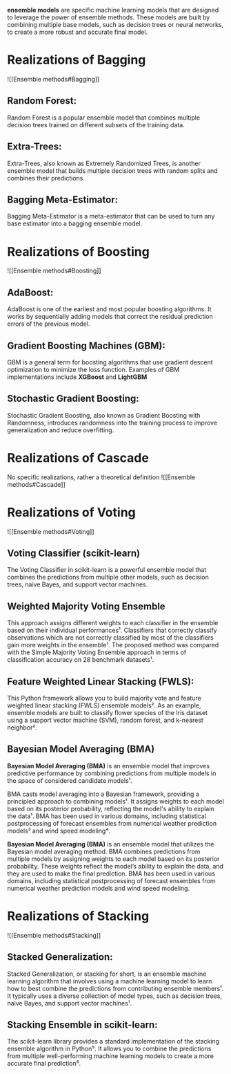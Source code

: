 **ensemble models** are specific machine learning models that are designed to leverage the power of ensemble methods. These models are built by combining multiple base models, such as decision trees or neural networks, to create a more robust and accurate final model.

# Realizations of Bagging 
![[Ensemble methods#Bagging]]
## Random Forest: 
Random Forest is a popular ensemble model that combines multiple decision trees trained on different subsets of the training data.
## Extra-Trees:
Extra-Trees, also known as Extremely Randomized Trees, is another ensemble model that builds multiple decision trees with random splits and combines their predictions.
## Bagging Meta-Estimator: 
Bagging Meta-Estimator is a meta-estimator that can be used to turn any base estimator into a bagging ensemble model.

# Realizations of Boosting 
![[Ensemble methods#Boosting]]
## AdaBoost:
AdaBoost is one of the earliest and most popular boosting algorithms. It works by sequentially adding models that correct the residual prediction errors of the previous model.

## Gradient Boosting Machines (GBM):
GBM is a general term for boosting algorithms that use gradient descent optimization to minimize the loss function. Examples of GBM implementations include **XGBoost** and **LightGBM**

## Stochastic Gradient Boosting:
Stochastic Gradient Boosting, also known as Gradient Boosting with Randomness, introduces randomness into the training process to improve generalization and reduce overfitting.

# Realizations of Cascade
No specific realizations, rather a theoretical definition 
![[Ensemble methods#Cascade]]

# Realizations of Voting
![[Ensemble methods#Voting]]

## Voting Classifier (scikit-learn)
The Voting Classifier in scikit-learn is a powerful ensemble model that combines the predictions from multiple other models, such as decision trees, naive Bayes, and support vector machines.

## Weighted Majority Voting Ensemble 
This approach assigns different weights to each classifier in the ensemble based on their individual performances¹. 
Classifiers that correctly classify observations which are not correctly classified by most of the classifiers gain more weights in the ensemble¹.
The proposed method was compared with the Simple Majority Voting Ensemble approach in terms of classification accuracy on 28 benchmark datasets¹.
## Feature Weighted Linear Stacking (FWLS):
This Python framework allows you to build majority vote and feature weighted linear stacking (FWLS) ensemble models².
As an example, ensemble models are built to classify flower species of the Iris dataset using a support vector machine (SVM), random forest, and k-nearest neighbor².

## Bayesian Model Averaging (BMA)
**Bayesian Model Averaging (BMA)** is an ensemble model that improves predictive performance by combining predictions from multiple models in the space of considered candidate models¹. 

BMA casts model averaging into a Bayesian framework, providing a principled approach to combining models¹. 
It assigns weights to each model based on its posterior probability, reflecting the model's ability to explain the data¹.
BMA has been used in various domains, including statistical postprocessing of forecast ensembles from numerical weather prediction models³ and wind speed modeling⁴.

**Bayesian Model Averaging (BMA)** is an ensemble model that utilizes the Bayesian model averaging method. 
BMA combines predictions from multiple models by assigning weights to each model based on its posterior probability.
These weights reflect the model’s ability to explain the data, and they are used to make the final prediction. 
BMA has been used in various domains, including statistical postprocessing of forecast ensembles from numerical weather prediction models and wind speed modeling.
# Realizations of Stacking
![[Ensemble methods#Stacking]]
## Stacked Generalization:
Stacked Generalization, or stacking for short, is an ensemble machine learning algorithm that involves using a machine learning model to learn how to best combine the predictions from contributing ensemble members¹. It typically uses a diverse collection of model types, such as decision trees, naive Bayes, and support vector machines¹.

## Stacking Ensemble in scikit-learn:
The scikit-learn library provides a standard implementation of the stacking ensemble algorithm in Python⁵. It allows you to combine the predictions from multiple well-performing machine learning models to create a more accurate final prediction⁵.

